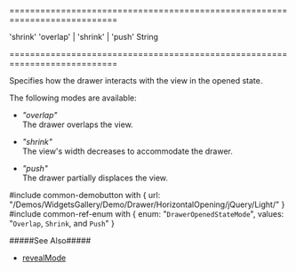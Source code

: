 ===========================================================================
<!--default-->'shrink'<!--/default-->
<!--acceptValues-->'overlap' | 'shrink' | 'push'<!--/acceptValues-->
<!--type-->String<!--/type-->
===========================================================================

<!--shortDescription-->
Specifies how the drawer interacts with the view in the opened state.
<!--/shortDescription-->

<!--fullDescription-->
The following modes are available:

- *"overlap"*       
The drawer overlaps the view.

- *"shrink"*        
The view's width decreases to accommodate the drawer.

- *"push"*      
The drawer partially displaces the view.

#include common-demobutton with {
    url: "/Demos/WidgetsGallery/Demo/Drawer/HorizontalOpening/jQuery/Light/"
}
#include common-ref-enum with {
    enum: "`DrawerOpenedStateMode`",
    values: "`Overlap`, `Shrink`, and `Push`"
}

#####See Also#####
- [revealMode](/Documentation/ApiReference/UI_Widgets/dxDrawer/Configuration/#revealMode)
<!--/fullDescription-->